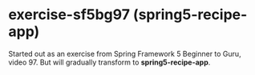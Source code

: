 # exercise-sf5bg97 (spring5-recipe-app)
Started out as an exercise from Spring Framework 5 Beginner to Guru, video 97. But will gradually transform to **spring5-recipe-app**.
